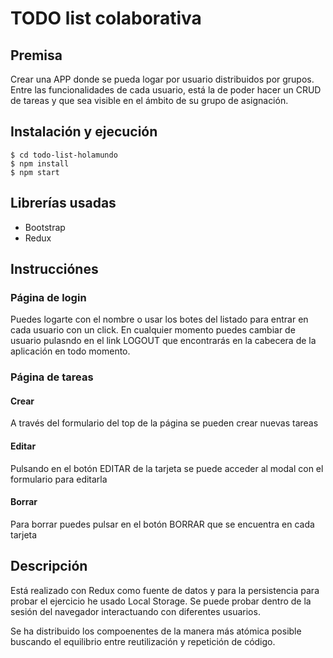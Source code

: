 # TODO list colaborativa

## Premisa
Crear una APP donde se pueda logar por usuario distribuidos por grupos. Entre las funcionalidades de cada usuario, está la de poder hacer un CRUD de tareas y que sea visible en el ámbito de su grupo de asignación.

## Instalación y ejecución
```
$ cd todo-list-holamundo
$ npm install
$ npm start
```

## Librerías usadas
- Bootstrap
- Redux

## Instrucciónes

### Página de login
Puedes logarte con el nombre o usar los botes del listado para entrar en cada usuario con un click. En cualquier momento puedes cambiar de usuario pulasndo en el link LOGOUT que encontrarás en la cabecera de la aplicación en todo momento.

### Página de tareas

#### Crear
A través del formulario del top de la página se pueden crear nuevas tareas

#### Editar
Pulsando en el botón EDITAR de la tarjeta se puede acceder al modal con el formulario para editarla

#### Borrar
Para borrar puedes pulsar en el botón BORRAR que se encuentra en cada tarjeta

## Descripción
Está realizado con Redux como fuente de datos y para la persistencia para probar el ejercicio he usado Local Storage. Se puede probar dentro de la sesión del navegador interactuando con diferentes usuarios.

Se ha distribuido los compoenentes de la manera más atómica posible buscando el equilibrio entre reutilización y repetición de código.
